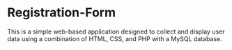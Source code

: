 # Registration-Form
This is a simple web-based application designed to collect and display user data using a combination of HTML, CSS, and PHP with a MySQL database.
